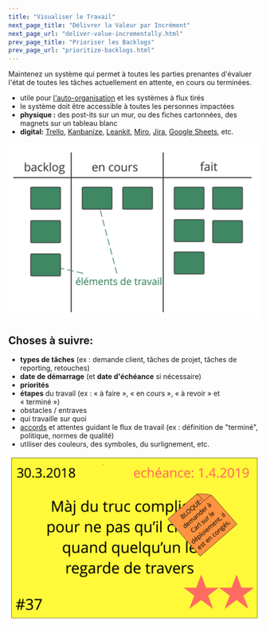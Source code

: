 ```yaml
---
title: "Visualiser le Travail"
next_page_title: "Délivrer la Valeur par Incrément"
next_page_url: "deliver-value-incrementally.html"
prev_page_title: "Prioriser les Backlogs"
prev_page_url: "prioritize-backlogs.html"
---
```



<div class="card summary"><div class="card-body">Maintenez un système qui permet à toutes les parties prenantes d'évaluer l'état de toutes les tâches actuellement en attente, en cours ou terminées.
</div></div>

- utile pour <a href="glossary.html#entry-self-organization" class="glossary-tooltip" data-toggle="tooltip" title="Auto-organisation: Toute activité ou processus par le biais duquel les personnes organisent leur travail. L&#x27;auto-organisation se produit dans les contraintes d&#x27;un domaine, mais sans l&#x27;influence directe des agents externes. Dans toute organisation ou équipe, l&#x27;auto-organisation coexiste avec l&#x27;influence externe (ex : des objections externes ou des décisions de gouvernance qui affectent le domaine).">l'auto-organisation</a> et les systèmes à flux tirés
- le système doit être accessible à toutes les personnes impactées
- **physique :** des post-its sur un mur, ou des fiches cartonnées, des magnets sur un tableau blanc
- **digital:** [Trello](https://trello.com/), [Kanbanize](https://kanbanize.com/), [Leankit](https://leankit.com/), [Miro](https://miro.com), [Jira](https://www.atlassian.com/software/jira), [Google Sheets](https://www.google.com/sheets/about/), etc.

![Visualisation d'un processus de travail simple](img/workflow-and-value/simple-process.png)

## Choses à suivre:

- **types de tâches** (ex : demande client, tâches de projet, tâches de reporting, retouches)
- **date de démarrage** (et **date d'échéance** si nécessaire)
- **priorités**
- **étapes** du travail (ex : « à faire », « en cours », « à revoir » et « terminé »)
- obstacles / entraves
- qui travaille sur quoi
- <a href="glossary.html#entry-agreement" class="glossary-tooltip" data-toggle="tooltip" title="Accord: Une ligne directrice, un processus ou protocole convenus pour guider le flux de valeur.">accords</a> et attentes guidant le flux de travail (ex : définition de "terminé", politique, normes de qualité)
- utiliser des couleurs, des symboles, du surlignement, etc.

![Une carte représentant un élément de travail](img/workflow-and-value/card.png)